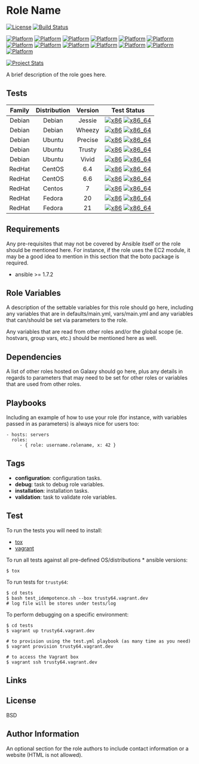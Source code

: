 # Role Name

[![License](https://img.shields.io/badge/license-New%20BSD-blue.svg?style=flat)](https://raw.githubusercontent.com/ansiblebit/primogen/master/LICENSE)
[![Build Status](https://travis-ci.org/ansiblebit/primogen.svg?branch=master)](https://travis-ci.org/ansiblebit/primogen)

[![Platform](http://img.shields.io/badge/platform-amazon-ff9900.svg?style=flat)](#)
[![Platform](http://img.shields.io/badge/platform-debian-a80030.svg?style=flat)](#)
[![Platform](http://img.shields.io/badge/platform-centos-932279.svg?style=flat)](#)
[![Platform](http://img.shields.io/badge/platform-fedora-3c6eb4.svg?style=flat)](#)
[![Platform](http://img.shields.io/badge/platform-freebsd-ae0000.svg?style=flat)](#)
[![Platform](http://img.shields.io/badge/platform-macosx-000000.svg?style=flat)](#)
[![Platform](http://img.shields.io/badge/platform-mint-87cfbe.svg?style=flat)](#)
[![Platform](http://img.shields.io/badge/platform-opensuse-73ba25.svg?style=flat)](#)
[![Platform](http://img.shields.io/badge/platform-redhat-cc0000.svg?style=flat)](#)
[![Platform](http://img.shields.io/badge/platform-sles-73ba25.svg?style=flat)](#)
[![Platform](http://img.shields.io/badge/platform-smartos-487487.svg?style=flat)](#)
[![Platform](http://img.shields.io/badge/platform-ubuntu-dd4814.svg?style=flat)](#)
[![Platform](http://img.shields.io/badge/platform-windows-004185.svg?style=flat)](#)

[![Project Stats](https://www.openhub.net/p/ansiblebit-primogen/widgets/project_thin_badge.gif)](https://www.openhub.net/p/ansiblebit-primogen/)

A brief description of the role goes here.

## Tests

| Family | Distribution | Version | Test Status |
|:-:|:-:|:-:|:-:|
| Debian | Debian  | Jessie  | [![x86](http://img.shields.io/badge/x86-n/a-cccccc.svg?style=flat)](#) [![x86_64](http://img.shields.io/badge/x86_64-n/a-cccccc.svg?style=flat)](#) |
| Debian | Debian  | Wheezy  | [![x86](http://img.shields.io/badge/x86-n/a-cccccc.svg?style=flat)](#) [![x86_64](http://img.shields.io/badge/x86_64-n/a-cccccc.svg?style=flat)](#) |
| Debian | Ubuntu  | Precise | [![x86](http://img.shields.io/badge/x86-n/a-cccccc.svg?style=flat)](#) [![x86_64](http://img.shields.io/badge/x86_64-passed-006400.svg?style=flat)](#)  |
| Debian | Ubuntu  | Trusty  | [![x86](http://img.shields.io/badge/x86-n/a-cccccc.svg?style=flat)](#) [![x86_64](http://img.shields.io/badge/x86_64-n/a-cccccc.svg?style=flat)](#) |
| Debian | Ubuntu  | Vivid   | [![x86](http://img.shields.io/badge/x86-n/a-cccccc.svg?style=flat)](#) [![x86_64](http://img.shields.io/badge/x86_64-n/a-cccccc.svg?style=flat)](#) |
| RedHat | CentOS  | 6.4     | [![x86](http://img.shields.io/badge/x86-n/a-cccccc.svg?style=flat)](#) [![x86_64](http://img.shields.io/badge/x86_64-n/a-cccccc.svg?style=flat)](#) |
| RedHat | CentOS  | 6.6     | [![x86](http://img.shields.io/badge/x86-n/a-cccccc.svg?style=flat)](#) [![x86_64](http://img.shields.io/badge/x86_64-n/a-cccccc.svg?style=flat)](#) |
| RedHat | Centos  | 7       | [![x86](http://img.shields.io/badge/x86-n/a-cccccc.svg?style=flat)](#) [![x86_64](http://img.shields.io/badge/x86_64-n/a-cccccc.svg?style=flat)](#) |
| RedHat | Fedora  | 20      | [![x86](http://img.shields.io/badge/x86-n/a-cccccc.svg?style=flat)](#) [![x86_64](http://img.shields.io/badge/x86_64-n/a-cccccc.svg?style=flat)](#) |
| RedHat | Fedora  | 21      | [![x86](http://img.shields.io/badge/x86-n/a-cccccc.svg?style=flat)](#) [![x86_64](http://img.shields.io/badge/x86_64-n/a-cccccc.svg?style=flat)](#) |

## Requirements

Any pre-requisites that may not be covered by Ansible itself or the role should be mentioned here.
For instance, if the role uses the EC2 module,
it may be a good idea to mention in this section that the boto package is required.

- ansible >= 1.7.2

## Role Variables

A description of the settable variables for this role should go here,
including any variables that are in defaults/main.yml, vars/main.yml and
any variables that can/should be set via parameters to the role.

Any variables that are read from other roles and/or
the global scope (ie. hostvars, group vars, etc.) should be mentioned here as well.

## Dependencies

A list of other roles hosted on Galaxy should go here,
plus any details in regards to parameters that may need to be set for other roles
or variables that are used from other roles.

## Playbooks

Including an example of how to use your role
(for instance, with variables passed in as parameters)
is always nice for users too:

    - hosts: servers
      roles:
         - { role: username.rolename, x: 42 }


## Tags

- **configuration**: configuration tasks.
- **debug**: task to debug role variables.
- **installation**: installation tasks.
- **validation**: task to validate role variables.


## Test

To run the tests you will need to install:

- [tox](https://tox.readthedocs.org/)
- [vagrant](https://www.vagrantup.com/)

To run all tests against all pre-defined OS/distributions * ansible versions:

```
$ tox
```

To run tests for `trusty64`:

```
$ cd tests
$ bash test_idempotence.sh --box trusty64.vagrant.dev
# log file will be stores under tests/log
```

To perform debugging on a specific environment:

```
$ cd tests
$ vagrant up trusty64.vagrant.dev

# to provision using the test.yml playbook (as many time as you need)
$ vagrant provision trusty64.vagrant.dev

# to access the Vagrant box
$ vagrant ssh trusty64.vagrant.dev
```


## Links


## License

BSD

## Author Information

An optional section for the role authors to include contact information or
a website (HTML is not allowed).

